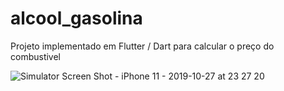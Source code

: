 # alcool_gasolina
 Projeto implementado em Flutter / Dart para calcular o preço do combustivel
 
 ![Simulator Screen Shot - iPhone 11 - 2019-10-27 at 23 27 20](https://user-images.githubusercontent.com/8354309/67647534-6671b900-f911-11e9-92a9-b9b6ca782dd6.png)
